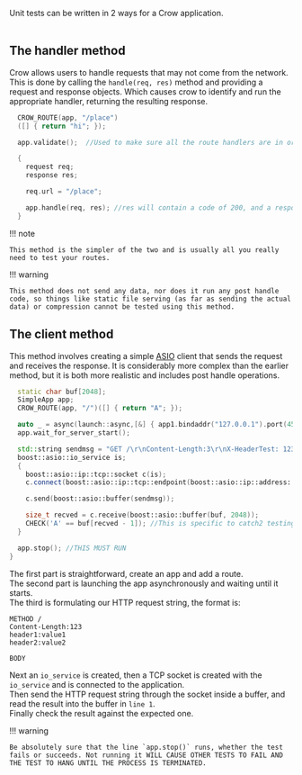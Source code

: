 Unit tests can be written in 2 ways for a Crow application.<br><br>

## The handler method
Crow allows users to handle requests that may not come from the network. This is done by calling the `handle(req, res)` method and providing a request and response objects. Which causes crow to identify and run the appropriate handler, returning the resulting response.

```cpp linenums="1"
  CROW_ROUTE(app, "/place")
  ([] { return "hi"; });

  app.validate();  //Used to make sure all the route handlers are in order.

  {
    request req;
    response res;

    req.url = "/place";

    app.handle(req, res); //res will contain a code of 200, and a response body of "hi"
  }
```

!!! note

    This method is the simpler of the two and is usually all you really need to test your routes.


!!! warning

    This method does not send any data, nor does it run any post handle code, so things like static file serving (as far as sending the actual data) or compression cannot be tested using this method.


## The client method
This method involves creating a simple [ASIO](https://think-async.com/Asio/) client that sends the request and receives the response. It is considerably more complex than the earlier method, but it is both more realistic and includes post handle operations.

```cpp linenums="1"
  static char buf[2048];
  SimpleApp app;
  CROW_ROUTE(app, "/")([] { return "A"; });

  auto _ = async(launch::async,[&] { app1.bindaddr("127.0.0.1").port(45451).run(); });
  app.wait_for_server_start();

  std::string sendmsg = "GET /\r\nContent-Length:3\r\nX-HeaderTest: 123\r\n\r\nA=B\r\n";
  boost::asio::io_service is;
  {
    boost::asio::ip::tcp::socket c(is);
    c.connect(boost::asio::ip::tcp::endpoint(boost::asio::ip::address::from_string("127.0.0.1"), 45451));

    c.send(boost::asio::buffer(sendmsg));

    size_t recved = c.receive(boost::asio::buffer(buf, 2048));
    CHECK('A' == buf[recved - 1]); //This is specific to catch2 testing library, but it should give a general idea of how to read the response.
  }

  app.stop(); //THIS MUST RUN
}

```
The first part is straightforward, create an app and add a route.<br>
The second part is launching the app asynchronously and waiting until it starts.<br>
The third is formulating our HTTP request string, the format is:
```
METHOD /
Content-Length:123
header1:value1
header2:value2

BODY

```
Next an `io_service` is created, then a TCP socket is created with the `io_service` and is connected to the application.<br>
Then send the HTTP request string through the socket inside a buffer, and read the result into the buffer in `line 1`.<br>
Finally check the result against the expected one.

!!! warning

    Be absolutely sure that the line `app.stop()` runs, whether the test fails or succeeds. Not running it WILL CAUSE OTHER TESTS TO FAIL AND THE TEST TO HANG UNTIL THE PROCESS IS TERMINATED.

